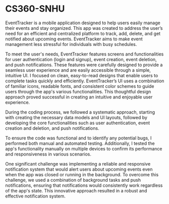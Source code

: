 # CS360-SNHU


EventTracker is a mobile application designed to help users easily manage their events and stay organized. This app was created to address the user’s need for an efficient and centralized platform to track, add, delete, and get notified about upcoming events. EventTracker aims to make event management less stressful for individuals with busy schedules.

To meet the user's needs, EventTracker features screens and functionalities for user authentication (login and signup), event creation, event deletion, and push notifications. These features were carefully designed to provide a seamless user experience and are easily accessible through a simple, intuitive UI.
I focused on clean, easy-to-read designs that enable users to complete tasks quickly and efficiently. EventTracker’s UI uses a combination of familiar icons, readable fonts, and consistent color schemes to guide users through the app's various functionalities. This thoughtful design approach proved successful in creating an intuitive and enjoyable user experience.

During the coding process, we followed a systematic approach, starting with creating the necessary data models and UI layouts, followed by developing the core functionalities such as user authentication, event creation and deletion, and push notifications.

To ensure the code was functional and to identify any potential bugs, I performed both manual and automated testing. Additionally, I tested the app's functionality manually on multiple devices to confirm its performance and responsiveness in various scenarios.

One significant challenge was implementing a reliable and responsive notification system that would alert users about upcoming events even when the app was closed or running in the background.
To overcome this challenge, we used a combination of background tasks and push notifications, ensuring that notifications would consistently work regardless of the app's state. This innovative approach resulted in a robust and effective notification system.
